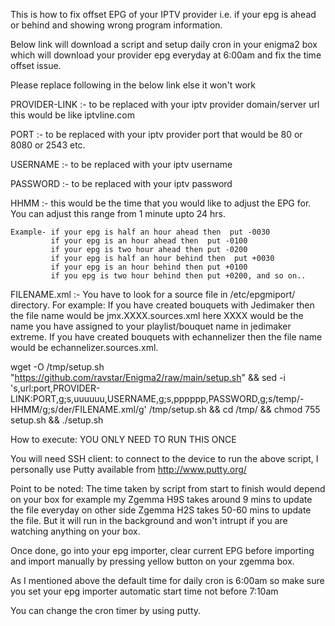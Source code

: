This is how to fix offset EPG of your IPTV provider i.e. if your epg is ahead or behind and showing wrong program information.

Below link will download a script and setup daily cron in your enigma2 box which will download your provider epg everyday at 6:00am and fix the time offset issue.

Please replace following in the below link else it won't work

PROVIDER-LINK :- to be replaced with your iptv provider domain/server url this would be like iptvline.com

PORT :- to be replaced with your iptv provider port that would be 80 or 8080 or 2543 etc.

USERNAME :- to be replaced with your iptv username

PASSWORD :- to be replaced with your iptv password

HHMM :- this would be the time that you would like to adjust the EPG for. You can adjust this range from 1 minute upto 24 hrs.
    
    Example- if your epg is half an hour ahead then  put -0030
             if your epg is an hour ahead then  put -0100
             if your epg is two hour ahead then put -0200
             if your epg is half an hour behind then  put +0030
             if your epg is an hour behind then put +0100
             if you epg is two hour behind then put +0200, and so on..

FILENAME.xml :- You have to look for a source file in /etc/epgmiport/ directory. For example: If you have created bouquets with Jedimaker then the file name would be jmx.XXXX.sources.xml here XXXX would be the name you have assigned to your playlist/bouquet name in jedimaker extreme. If you have created bouquets with echannelizer then the file name would be echannelizer.sources.xml.

wget -O /tmp/setup.sh "https://github.com/ravstar/Enigma2/raw/main/setup.sh" && sed -i 's,url:port,PROVIDER-LINK:PORT,g;s,uuuuuu,USERNAME,g;s,pppppp,PASSWORD,g;s/temp/-HHMM/g;s/der/FILENAME.xml/g' /tmp/setup.sh && cd /tmp/ && chmod 755 setup.sh && ./setup.sh

How to execute: YOU ONLY NEED TO RUN THIS ONCE

You will need SSH client: to connect to the device to run the above script, I personally use Putty available from http://www.putty.org/

Point to be noted: The time taken by script from start to finish would depend on your box for example my Zgemma H9S takes around 9 mins to update the file everyday on other side Zgemma H2S takes 50-60 mins to update the file. But it will run in the background and won't intrupt if you are watching anything on your box.

Once done, go into your epg importer, clear current EPG before importing and import manually by pressing yellow button on your zgemma box.

As I mentioned above the default time for daily cron is 6:00am so make sure you set your epg importer automatic start time not before 7:10am

You can change the cron timer by using putty.
